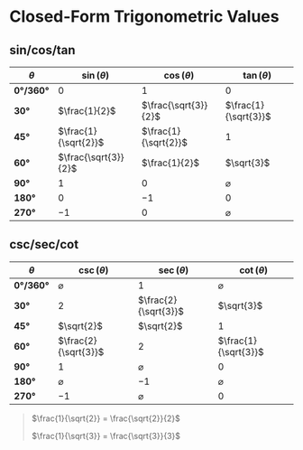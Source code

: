 # Closed-Form Trigonometric Values

## sin/cos/tan

| $\theta$ | $\sin(\theta)$ | $\cos(\theta)$ | $\tan(\theta)$ |
|--|--|--|--|
| **0°/360°** | $0$ | $1$ | $0$ |
| **30°** | $\frac{1}{2}$ | $\frac{\sqrt{3}}{2}$ | $\frac{1}{\sqrt{3}}$ |
| **45°** | $\frac{1}{\sqrt{2}}$ | $\frac{1}{\sqrt{2}}$ | $1$ |
| **60°** | $\frac{\sqrt{3}}{2}$ | $\frac{1}{2}$ | $\sqrt{3}$ |
| **90°** | $1$ | $0$ | $\varnothing$ |
| **180°** | $0$ | $-1$ | $0$ |
| **270°** | $-1$ | $0$ | $\varnothing$ |

## csc/sec/cot

| $\theta$ | $\csc(\theta)$ | $\sec(\theta)$ | $\cot(\theta)$ |
|--|--|--|--|
| **0°/360°** | $\varnothing$ | $1$ | $\varnothing$ |
| **30°** | $2$ | $\frac{2}{\sqrt{3}}$ | $\sqrt{3}$ |
| **45°** | $\sqrt{2}$ | $\sqrt{2}$ | $1$ |
| **60°** | $\frac{2}{\sqrt{3}}$ | $2$ | $\frac{1}{\sqrt{3}}$ |
| **90°** | $1$ | $\varnothing$ | $0$ |
| **180°** | $\varnothing$ | $-1$ | $\varnothing$ |
| **270°** | $-1$ | $\varnothing$ | $0$ |

> $\frac{1}{\sqrt{2}} = \frac{\sqrt{2}}{2}$  
>   
> $\frac{1}{\sqrt{3}} = \frac{\sqrt{3}}{3}$
